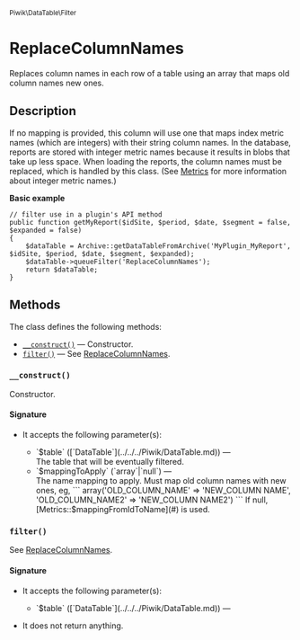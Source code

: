 <small>Piwik\DataTable\Filter</small>

ReplaceColumnNames
==================

Replaces column names in each row of a table using an array that maps old column names new ones.

Description
-----------

If no mapping is provided, this column will use one that maps index metric names
(which are integers) with their string column names. In the database, reports are
stored with integer metric names because it results in blobs that take up less space.
When loading the reports, the column names must be replaced, which is handled by this
class. (See [Metrics](#) for more information about integer metric names.)

**Basic example**

    // filter use in a plugin's API method
    public function getMyReport($idSite, $period, $date, $segment = false, $expanded = false)
    {
        $dataTable = Archive::getDataTableFromArchive('MyPlugin_MyReport', $idSite, $period, $date, $segment, $expanded);
        $dataTable->queueFilter('ReplaceColumnNames');
        return $dataTable;
    }

Methods
-------

The class defines the following methods:

- [`__construct()`](#__construct) &mdash; Constructor.
- [`filter()`](#filter) &mdash; See [ReplaceColumnNames](#).

<a name="__construct" id="__construct"></a>
<a name="__construct" id="__construct"></a>
### `__construct()`

Constructor.

#### Signature

-  It accepts the following parameter(s):

   <ul>
   <li>
      <div markdown="1" class="parameter">
      `$table` ([`DataTable`](../../../Piwik/DataTable.md)) &mdash;

      <div markdown="1" class="param-desc"> The table that will be eventually filtered.</div>

      <div style="clear:both;"/>

      </div>
   </li>
   <li>
      <div markdown="1" class="parameter">
      `$mappingToApply` (`array`|`null`) &mdash;

      <div markdown="1" class="param-desc"> The name mapping to apply. Must map old column names with new ones, eg, ``` array('OLD_COLUMN_NAME' => 'NEW_COLUMN NAME', 'OLD_COLUMN_NAME2' => 'NEW_COLUMN NAME2') ``` If null, [Metrics::$mappingFromIdToName](#) is used.</div>

      <div style="clear:both;"/>

      </div>
   </li>
   </ul>

<a name="filter" id="filter"></a>
<a name="filter" id="filter"></a>
### `filter()`

See [ReplaceColumnNames](#).

#### Signature

-  It accepts the following parameter(s):

   <ul>
   <li>
      <div markdown="1" class="parameter">
      `$table` ([`DataTable`](../../../Piwik/DataTable.md)) &mdash;

      <div markdown="1" class="param-desc"></div>

      <div style="clear:both;"/>

      </div>
   </li>
   </ul>
- It does not return anything.

